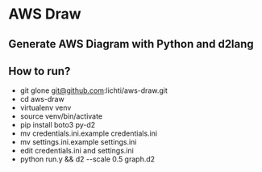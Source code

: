 # AWS Draw

## Generate AWS Diagram with Python and d2lang

## How to run?

- git glone git@github.com:lichti/aws-draw.git
- cd aws-draw
- virtualenv venv
- source venv/bin/activate
- pip install boto3 py-d2
- mv credentials.ini.example credentials.ini
- mv settings.ini.example settings.ini
- edit credentials.ini and settings.ini
- python run.y && d2 --scale 0.5 graph.d2